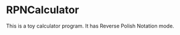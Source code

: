RPNCalculator
=============

This is a toy calculator program. It has Reverse Polish Notation mode.
